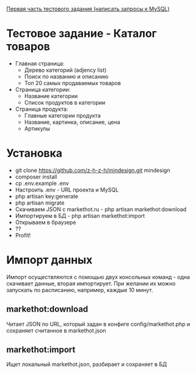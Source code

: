 [Первая часть тестового задания (написать запросы к MySQL)](https://docs.google.com/document/d/1HYtlC1_aO5Ku4vdcMRBMeCWKkkCE3TYIi7uoeREOOOc/edit?usp=sharing)

# Тестовое задание - Каталог товаров
* Главная страница:
    * Дерево категорий (adjency list)
    * Поиск по названию и описанию
    * Топ 20 самых продаваемых товаров
* Страница категории:
    * Название категории
    * Список продуктов в категории
* Страница продукта:
    * Главные категории продукта
    * Название, картинка, описание, цена
    * Артикулы

# Установка
* git clone https://github.com/z-h-z-h/mindesign.git mindesign
* composer install
* cp .env.example .env
* Настроить .env - URL проекта и MySQL
* php artisan key:generate
* php artisan migrate
* Скачиваем JSON с markethot.ru - php artisan markethot:download
* Импортируем в БД - php artisan markethot:import
* Открываем в браузере
* ??
* Profit!

# Импорт данных
Импорт осуществляются с помощью двух консольных команд - одна скачивает данные, вторая импортирует. При желании их можно запускать по расписанию, например, каждые 10 минут.

## markethot:download
Читает JSON по URL, который задан в конфиге config/markethot.php и сохраняет считанное в markethot.json

## markethot:import
Ищет локальный markethot.json, разбирает и сохраняет в БД
